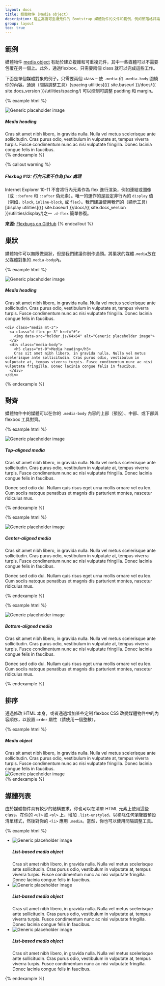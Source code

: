 ```yaml
---
layout: docs
title: 媒體物件 (Media object)
description: 建立高度可重複元件的 Bootstrap 媒體物件的文件和範例，例如部落格評論、推特等等。
group: layout
toc: true
---
```


## 範例

媒體物件 [media object](http://www.stubbornella.org/content/2010/06/25/the-media-object-saves-hundreds-of-lines-of-code/) 有助於建立複雜和可重複元件，其中一些媒體可以不需要包覆在另一個上。此外，通過flexbox，只需要兩個 class 就可以完成這些工作。

下面是單個媒體對象的例子。只需要兩個 class – 使 `.media` 和 `.media-body` 圍繞你的內容。通過（間隔調整工具）[spacing utilities]({{ site.baseurl }}/docs/{{ site.docs_version }}/utilities/spacing/) 可以控制可調整 padding 和 margin。

{% example html %}
<div class="media">
  <img class="d-flex mr-3" data-src="holder.js/64x64" alt="Generic placeholder image">
  <div class="media-body">
    <h5 class="mt-0">Media heading</h5>
    Cras sit amet nibh libero, in gravida nulla. Nulla vel metus scelerisque ante sollicitudin. Cras purus odio, vestibulum in vulputate at, tempus viverra turpis. Fusce condimentum nunc ac nisi vulputate fringilla. Donec lacinia congue felis in faucibus.
  </div>
</div>
{% endexample %}

{% callout warning %}

##### Flexbug #12: 行內元素不作為 flex 處理

Internet Explorer 10-11 不會將行內元素作為 flex 進行渲染，例如連結或圖像（或 `::before` 和 `::after` 偽元素）。唯一的運作的是設定非行內的  `display` 值（例如，`block`, `inline-block`, 或 `flex`）。我們建議使用我們的（顯示工具）[display utilities]({{ site.baseurl }}/docs/{{ site.docs_version }}/utilities/display/)之一 `.d-flex` 簡單修復。

**來源:** [Flexbugs on GitHub](https://github.com/philipwalton/flexbugs#12-inline-elements-are-not-treated-as-flex-items)
{% endcallout %}

## 巢狀

媒體物件可以無限做巢狀，但是我們建議你別作過頭。將巢狀的媒體`.media`放在父媒體對象的`.media-body`內。

{% example html %}
<div class="media">
  <img class="d-flex mr-3" data-src="holder.js/64x64" alt="Generic placeholder image">
  <div class="media-body">
    <h5 class="mt-0">Media heading</h5>
    Cras sit amet nibh libero, in gravida nulla. Nulla vel metus scelerisque ante sollicitudin. Cras purus odio, vestibulum in vulputate at, tempus viverra turpis. Fusce condimentum nunc ac nisi vulputate fringilla. Donec lacinia congue felis in faucibus.

    <div class="media mt-3">
      <a class="d-flex pr-3" href="#">
        <img data-src="holder.js/64x64" alt="Generic placeholder image">
      </a>
      <div class="media-body">
        <h5 class="mt-0">Media heading</h5>
        Cras sit amet nibh libero, in gravida nulla. Nulla vel metus scelerisque ante sollicitudin. Cras purus odio, vestibulum in vulputate at, tempus viverra turpis. Fusce condimentum nunc ac nisi vulputate fringilla. Donec lacinia congue felis in faucibus.
      </div>
    </div>
  </div>
</div>
{% endexample %}

## 對齊

媒體物件中的媒體可以在你的 `.media-body` 內容的上部（預設）、中部、或下部與 flexbox 工具對齊。

{% example html %}
<div class="media">
  <img class="d-flex align-self-start mr-3" data-src="holder.js/64x64" alt="Generic placeholder image">
  <div class="media-body">
    <h5 class="mt-0">Top-aligned media</h5>
    <p>Cras sit amet nibh libero, in gravida nulla. Nulla vel metus scelerisque ante sollicitudin. Cras purus odio, vestibulum in vulputate at, tempus viverra turpis. Fusce condimentum nunc ac nisi vulputate fringilla. Donec lacinia congue felis in faucibus.</p>
    <p>Donec sed odio dui. Nullam quis risus eget urna mollis ornare vel eu leo. Cum sociis natoque penatibus et magnis dis parturient montes, nascetur ridiculus mus.</p>
  </div>
</div>
{% endexample %}

{% example html %}
<div class="media">
  <img class="d-flex align-self-center mr-3" data-src="holder.js/64x64" alt="Generic placeholder image">
  <div class="media-body">
    <h5 class="mt-0">Center-aligned media</h5>
    <p>Cras sit amet nibh libero, in gravida nulla. Nulla vel metus scelerisque ante sollicitudin. Cras purus odio, vestibulum in vulputate at, tempus viverra turpis. Fusce condimentum nunc ac nisi vulputate fringilla. Donec lacinia congue felis in faucibus.</p>
    <p class="mb-0">Donec sed odio dui. Nullam quis risus eget urna mollis ornare vel eu leo. Cum sociis natoque penatibus et magnis dis parturient montes, nascetur ridiculus mus.</p>
  </div>
</div>
{% endexample %}

{% example html %}
<div class="media">
  <img class="d-flex align-self-end mr-3" data-src="holder.js/64x64" alt="Generic placeholder image">
  <div class="media-body">
    <h5 class="mt-0">Bottom-aligned media</h5>
    <p>Cras sit amet nibh libero, in gravida nulla. Nulla vel metus scelerisque ante sollicitudin. Cras purus odio, vestibulum in vulputate at, tempus viverra turpis. Fusce condimentum nunc ac nisi vulputate fringilla. Donec lacinia congue felis in faucibus.</p>
    <p class="mb-0">Donec sed odio dui. Nullam quis risus eget urna mollis ornare vel eu leo. Cum sociis natoque penatibus et magnis dis parturient montes, nascetur ridiculus mus.</p>
  </div>
</div>
{% endexample %}

## 排序

通過修改 HTML 本身，或者通過增加某些定制 flexbox CSS 改變媒體物件中的內容順序，以設置 `order` 屬性（請使用一個整數）。

{% example html %}
<div class="media">
  <div class="media-body">
    <h5 class="mt-0 mb-1">Media object</h5>
    Cras sit amet nibh libero, in gravida nulla. Nulla vel metus scelerisque ante sollicitudin. Cras purus odio, vestibulum in vulputate at, tempus viverra turpis. Fusce condimentum nunc ac nisi vulputate fringilla. Donec lacinia congue felis in faucibus.
  </div>
  <img class="d-flex ml-3" data-src="holder.js/64x64" alt="Generic placeholder image">
</div>
{% endexample %}

## 媒體列表

由於媒體物件具有較少的結構要求，你也可以在清單 HTML 元素上使用這些 class。在你的 `<ul>` 或 `<ol>` 上，增加 `.list-unstyled`，以移除任何瀏覽器預設清單樣式，然後對你的 `<li>` 應用 `.media`。當然，你也可以使用間隔調整工具。

{% example html %}
<ul class="list-unstyled">
  <li class="media">
    <img class="d-flex mr-3" data-src="holder.js/64x64" alt="Generic placeholder image">
    <div class="media-body">
      <h5 class="mt-0 mb-1">List-based media object</h5>
      Cras sit amet nibh libero, in gravida nulla. Nulla vel metus scelerisque ante sollicitudin. Cras purus odio, vestibulum in vulputate at, tempus viverra turpis. Fusce condimentum nunc ac nisi vulputate fringilla. Donec lacinia congue felis in faucibus.
    </div>
  </li>
  <li class="media my-4">
    <img class="d-flex mr-3" data-src="holder.js/64x64" alt="Generic placeholder image">
    <div class="media-body">
      <h5 class="mt-0 mb-1">List-based media object</h5>
      Cras sit amet nibh libero, in gravida nulla. Nulla vel metus scelerisque ante sollicitudin. Cras purus odio, vestibulum in vulputate at, tempus viverra turpis. Fusce condimentum nunc ac nisi vulputate fringilla. Donec lacinia congue felis in faucibus.
    </div>
  </li>
  <li class="media">
    <img class="d-flex mr-3" data-src="holder.js/64x64" alt="Generic placeholder image">
    <div class="media-body">
      <h5 class="mt-0 mb-1">List-based media object</h5>
      Cras sit amet nibh libero, in gravida nulla. Nulla vel metus scelerisque ante sollicitudin. Cras purus odio, vestibulum in vulputate at, tempus viverra turpis. Fusce condimentum nunc ac nisi vulputate fringilla. Donec lacinia congue felis in faucibus.
    </div>
  </li>
</ul>
{% endexample %}
